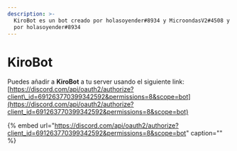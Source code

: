 ```yaml
---
description: >-
  KiroBot es un bot creado por holasoyender#8934 y MicroondasV2#4508 y hosteado
  por holasoyender#8934
---
```


# KiroBot

Puedes añadir a **KiroBot** a tu server usando el siguiente link:  
[https://discord.com/api/oauth2/authorize?client\_id=691263770399342592&permissions=8&scope=bot](https://discord.com/api/oauth2/authorize?client_id=691263770399342592&permissions=8&scope=bot)

{% embed url="https://discord.com/api/oauth2/authorize?client_id=691263770399342592&permissions=8&scope=bot" caption="" %}





